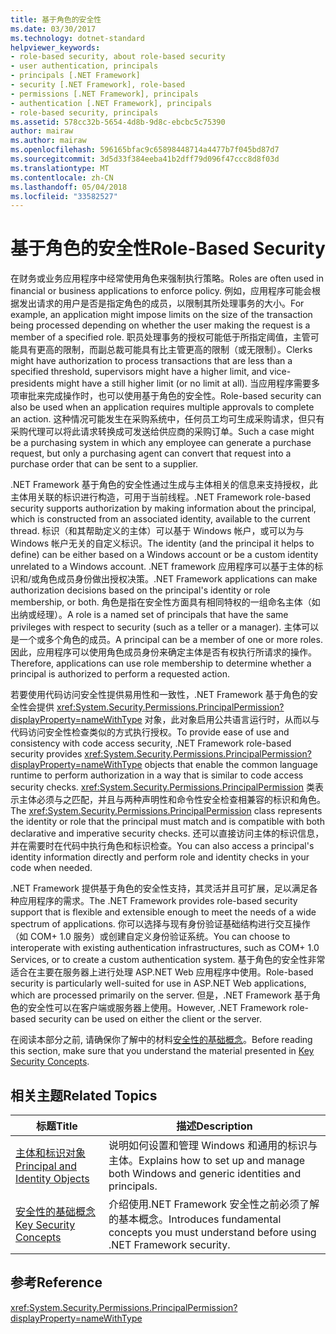 ```yaml
---
title: 基于角色的安全性
ms.date: 03/30/2017
ms.technology: dotnet-standard
helpviewer_keywords:
- role-based security, about role-based security
- user authentication, principals
- principals [.NET Framework]
- security [.NET Framework], role-based
- permissions [.NET Framework], principals
- authentication [.NET Framework], principals
- role-based security, principals
ms.assetid: 578cc32b-5654-4d8b-9d8c-ebcbc5c75390
author: mairaw
ms.author: mairaw
ms.openlocfilehash: 596165bfac9c65898448714a4477b7f045bd87d7
ms.sourcegitcommit: 3d5d33f384eeba41b2dff79d096f47ccc8d8f03d
ms.translationtype: MT
ms.contentlocale: zh-CN
ms.lasthandoff: 05/04/2018
ms.locfileid: "33582527"
---
```

# <a name="role-based-security"></a><span data-ttu-id="de402-102">基于角色的安全性</span><span class="sxs-lookup"><span data-stu-id="de402-102">Role-Based Security</span></span>
<span data-ttu-id="de402-103">在财务或业务应用程序中经常使用角色来强制执行策略。</span><span class="sxs-lookup"><span data-stu-id="de402-103">Roles are often used in financial or business applications to enforce policy.</span></span> <span data-ttu-id="de402-104">例如，应用程序可能会根据发出请求的用户是否是指定角色的成员，以限制其所处理事务的大小。</span><span class="sxs-lookup"><span data-stu-id="de402-104">For example, an application might impose limits on the size of the transaction being processed depending on whether the user making the request is a member of a specified role.</span></span> <span data-ttu-id="de402-105">职员处理事务的授权可能低于所指定阈值，主管可能具有更高的限制，而副总裁可能具有比主管更高的限制（或无限制）。</span><span class="sxs-lookup"><span data-stu-id="de402-105">Clerks might have authorization to process transactions that are less than a specified threshold, supervisors might have a higher limit, and vice-presidents might have a still higher limit (or no limit at all).</span></span> <span data-ttu-id="de402-106">当应用程序需要多项审批来完成操作时，也可以使用基于角色的安全性。</span><span class="sxs-lookup"><span data-stu-id="de402-106">Role-based security can also be used when an application requires multiple approvals to complete an action.</span></span> <span data-ttu-id="de402-107">这种情况可能发生在采购系统中，任何员工均可生成采购请求，但只有采购代理可以将此请求转换成可发送给供应商的采购订单。</span><span class="sxs-lookup"><span data-stu-id="de402-107">Such a case might be a purchasing system in which any employee can generate a purchase request, but only a purchasing agent can convert that request into a purchase order that can be sent to a supplier.</span></span>  
  
 <span data-ttu-id="de402-108">.NET Framework 基于角色的安全性通过生成与主体相关的信息来支持授权，此主体用关联的标识进行构造，可用于当前线程。</span><span class="sxs-lookup"><span data-stu-id="de402-108">.NET Framework role-based security supports authorization by making information about the principal, which is constructed from an associated identity, available to the current thread.</span></span> <span data-ttu-id="de402-109">标识（和其帮助定义的主体）可以基于 Windows 帐户，或可以为与 Windows 帐户无关的自定义标识。</span><span class="sxs-lookup"><span data-stu-id="de402-109">The identity (and the principal it helps to define) can be either based on a Windows account or be a custom identity unrelated to a Windows account.</span></span> <span data-ttu-id="de402-110">.NET framework 应用程序可以基于主体的标识和/或角色成员身份做出授权决策。</span><span class="sxs-lookup"><span data-stu-id="de402-110">.NET Framework applications can make authorization decisions based on the principal's identity or role membership, or both.</span></span> <span data-ttu-id="de402-111">角色是指在安全性方面具有相同特权的一组命名主体（如出纳或经理）。</span><span class="sxs-lookup"><span data-stu-id="de402-111">A role is a named set of principals that have the same privileges with respect to security (such as a teller or a manager).</span></span> <span data-ttu-id="de402-112">主体可以是一个或多个角色的成员。</span><span class="sxs-lookup"><span data-stu-id="de402-112">A principal can be a member of one or more roles.</span></span> <span data-ttu-id="de402-113">因此，应用程序可以使用角色成员身份来确定主体是否有权执行所请求的操作。</span><span class="sxs-lookup"><span data-stu-id="de402-113">Therefore, applications can use role membership to determine whether a principal is authorized to perform a requested action.</span></span>  
  
 <span data-ttu-id="de402-114">若要使用代码访问安全性提供易用性和一致性，.NET Framework 基于角色的安全性会提供 <xref:System.Security.Permissions.PrincipalPermission?displayProperty=nameWithType> 对象，此对象启用公共语言运行时，从而以与代码访问安全性检查类似的方式执行授权。</span><span class="sxs-lookup"><span data-stu-id="de402-114">To provide ease of use and consistency with code access security, .NET Framework role-based security provides <xref:System.Security.Permissions.PrincipalPermission?displayProperty=nameWithType> objects that enable the common language runtime to perform authorization in a way that is similar to code access security checks.</span></span> <span data-ttu-id="de402-115"><xref:System.Security.Permissions.PrincipalPermission> 类表示主体必须与之匹配，并且与两种声明性和命令性安全检查相兼容的标识和角色。</span><span class="sxs-lookup"><span data-stu-id="de402-115">The <xref:System.Security.Permissions.PrincipalPermission> class represents the identity or role that the principal must match and is compatible with both declarative and imperative security checks.</span></span> <span data-ttu-id="de402-116">还可以直接访问主体的标识信息，并在需要时在代码中执行角色和标识检查。</span><span class="sxs-lookup"><span data-stu-id="de402-116">You can also access a principal's identity information directly and perform role and identity checks in your code when needed.</span></span>  
  
 <span data-ttu-id="de402-117">.NET Framework 提供基于角色的安全性支持，其灵活并且可扩展，足以满足各种应用程序的需求。</span><span class="sxs-lookup"><span data-stu-id="de402-117">The .NET Framework provides role-based security support that is flexible and extensible enough to meet the needs of a wide spectrum of applications.</span></span> <span data-ttu-id="de402-118">你可以选择与现有身份验证基础结构进行交互操作（如 COM+ 1.0 服务）或创建自定义身份验证系统。</span><span class="sxs-lookup"><span data-stu-id="de402-118">You can choose to interoperate with existing authentication infrastructures, such as COM+ 1.0 Services, or to create a custom authentication system.</span></span> <span data-ttu-id="de402-119">基于角色的安全性非常适合在主要在服务器上进行处理 ASP.NET Web 应用程序中使用。</span><span class="sxs-lookup"><span data-stu-id="de402-119">Role-based security is particularly well-suited for use in ASP.NET Web applications, which are processed primarily on the server.</span></span> <span data-ttu-id="de402-120">但是，.NET Framework 基于角色的安全性可以在客户端或服务器上使用。</span><span class="sxs-lookup"><span data-stu-id="de402-120">However, .NET Framework role-based security can be used on either the client or the server.</span></span>  
  
 <span data-ttu-id="de402-121">在阅读本部分之前, 请确保你了解中的材料[安全性的基础概念](../../../docs/standard/security/key-security-concepts.md)。</span><span class="sxs-lookup"><span data-stu-id="de402-121">Before reading this section, make sure that you understand the material presented in [Key Security Concepts](../../../docs/standard/security/key-security-concepts.md).</span></span>  
  
## <a name="related-topics"></a><span data-ttu-id="de402-122">相关主题</span><span class="sxs-lookup"><span data-stu-id="de402-122">Related Topics</span></span>  
  
|<span data-ttu-id="de402-123">标题</span><span class="sxs-lookup"><span data-stu-id="de402-123">Title</span></span>|<span data-ttu-id="de402-124">描述</span><span class="sxs-lookup"><span data-stu-id="de402-124">Description</span></span>|  
|-----------|-----------------|  
|[<span data-ttu-id="de402-125">主体和标识对象</span><span class="sxs-lookup"><span data-stu-id="de402-125">Principal and Identity Objects</span></span>](../../../docs/standard/security/principal-and-identity-objects.md)|<span data-ttu-id="de402-126">说明如何设置和管理 Windows 和通用的标识与主体。</span><span class="sxs-lookup"><span data-stu-id="de402-126">Explains how to set up and manage both Windows and generic identities and principals.</span></span>|  
|[<span data-ttu-id="de402-127">安全性的基础概念</span><span class="sxs-lookup"><span data-stu-id="de402-127">Key Security Concepts</span></span>](../../../docs/standard/security/key-security-concepts.md)|<span data-ttu-id="de402-128">介绍使用.NET Framework 安全性之前必须了解的基本概念。</span><span class="sxs-lookup"><span data-stu-id="de402-128">Introduces fundamental concepts you must understand before using .NET Framework security.</span></span>|  
  
## <a name="reference"></a><span data-ttu-id="de402-129">参考</span><span class="sxs-lookup"><span data-stu-id="de402-129">Reference</span></span>  
 <xref:System.Security.Permissions.PrincipalPermission?displayProperty=nameWithType>
